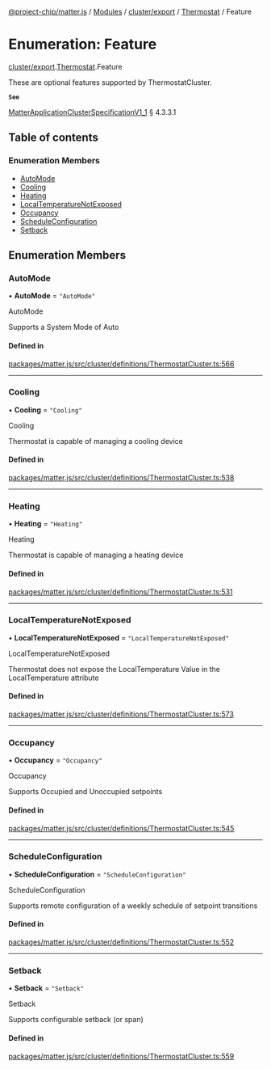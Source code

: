 [@project-chip/matter.js](../README.md) / [Modules](../modules.md) / [cluster/export](../modules/cluster_export.md) / [Thermostat](../modules/cluster_export.Thermostat.md) / Feature

# Enumeration: Feature

[cluster/export](../modules/cluster_export.md).[Thermostat](../modules/cluster_export.Thermostat.md).Feature

These are optional features supported by ThermostatCluster.

**`See`**

[MatterApplicationClusterSpecificationV1_1](../interfaces/spec_export.MatterApplicationClusterSpecificationV1_1.md) § 4.3.3.1

## Table of contents

### Enumeration Members

- [AutoMode](cluster_export.Thermostat.Feature.md#automode)
- [Cooling](cluster_export.Thermostat.Feature.md#cooling)
- [Heating](cluster_export.Thermostat.Feature.md#heating)
- [LocalTemperatureNotExposed](cluster_export.Thermostat.Feature.md#localtemperaturenotexposed)
- [Occupancy](cluster_export.Thermostat.Feature.md#occupancy)
- [ScheduleConfiguration](cluster_export.Thermostat.Feature.md#scheduleconfiguration)
- [Setback](cluster_export.Thermostat.Feature.md#setback)

## Enumeration Members

### AutoMode

• **AutoMode** = ``"AutoMode"``

AutoMode

Supports a System Mode of Auto

#### Defined in

[packages/matter.js/src/cluster/definitions/ThermostatCluster.ts:566](https://github.com/project-chip/matter.js/blob/ac2c2688/packages/matter.js/src/cluster/definitions/ThermostatCluster.ts#L566)

___

### Cooling

• **Cooling** = ``"Cooling"``

Cooling

Thermostat is capable of managing a cooling device

#### Defined in

[packages/matter.js/src/cluster/definitions/ThermostatCluster.ts:538](https://github.com/project-chip/matter.js/blob/ac2c2688/packages/matter.js/src/cluster/definitions/ThermostatCluster.ts#L538)

___

### Heating

• **Heating** = ``"Heating"``

Heating

Thermostat is capable of managing a heating device

#### Defined in

[packages/matter.js/src/cluster/definitions/ThermostatCluster.ts:531](https://github.com/project-chip/matter.js/blob/ac2c2688/packages/matter.js/src/cluster/definitions/ThermostatCluster.ts#L531)

___

### LocalTemperatureNotExposed

• **LocalTemperatureNotExposed** = ``"LocalTemperatureNotExposed"``

LocalTemperatureNotExposed

Thermostat does not expose the LocalTemperature Value in the LocalTemperature attribute

#### Defined in

[packages/matter.js/src/cluster/definitions/ThermostatCluster.ts:573](https://github.com/project-chip/matter.js/blob/ac2c2688/packages/matter.js/src/cluster/definitions/ThermostatCluster.ts#L573)

___

### Occupancy

• **Occupancy** = ``"Occupancy"``

Occupancy

Supports Occupied and Unoccupied setpoints

#### Defined in

[packages/matter.js/src/cluster/definitions/ThermostatCluster.ts:545](https://github.com/project-chip/matter.js/blob/ac2c2688/packages/matter.js/src/cluster/definitions/ThermostatCluster.ts#L545)

___

### ScheduleConfiguration

• **ScheduleConfiguration** = ``"ScheduleConfiguration"``

ScheduleConfiguration

Supports remote configuration of a weekly schedule of setpoint transitions

#### Defined in

[packages/matter.js/src/cluster/definitions/ThermostatCluster.ts:552](https://github.com/project-chip/matter.js/blob/ac2c2688/packages/matter.js/src/cluster/definitions/ThermostatCluster.ts#L552)

___

### Setback

• **Setback** = ``"Setback"``

Setback

Supports configurable setback (or span)

#### Defined in

[packages/matter.js/src/cluster/definitions/ThermostatCluster.ts:559](https://github.com/project-chip/matter.js/blob/ac2c2688/packages/matter.js/src/cluster/definitions/ThermostatCluster.ts#L559)
